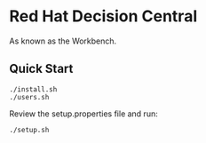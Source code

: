 # Red Hat Decision Central

As known as the Workbench.

## Quick Start
```
./install.sh
./users.sh
```

Review the setup.properties file and run:
```
./setup.sh
```
